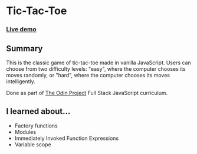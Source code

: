 # Tic-Tac-Toe

### [Live demo](https://s-hens.github.io/tic-tac-toe/)

## Summary

This is the classic game of tic-tac-toe made in vanilla JavaScript. Users can choose from two difficulty levels: "easy", where the computer chooses its moves randomly, or "hard", where the computer chooses its moves intelligently.

Done as part of [The Odin Project](https://www.theodinproject.com/) Full Stack JavaScript curriculum.

## I learned about...

- Factory functions
- Modules
- Immediately Invoked Function Expressions
- Variable scope